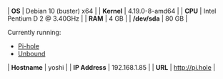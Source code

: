 | **OS** | Debian 10 (buster) x64 |
| **Kernel** | 4.19.0-8-amd64 |
| **CPU** | Intel Pentium D 2 @ 3.40GHz |
| **RAM** | 4 GB |
| **/dev/sda** | 80 GB |

Currently running:
* [Pi-hole](/Self_Hosting/Pi-hole)
* [Unbound](/Self_Hosting/Pi-hole/Unbound)

| **Hostname** | yoshi |
| **IP Address** | 192.168.1.85 |
| **URL** | http://pi.hole |
